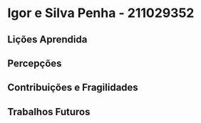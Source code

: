 # Igor e Silva Penha - 211029352

## Lições Aprendida

## Percepções

## Contribuições e Fragilidades

##  Trabalhos Futuros